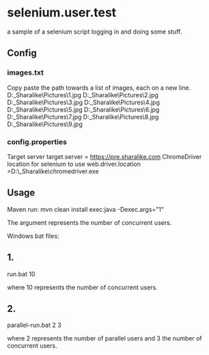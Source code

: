 # selenium.user.test
a sample of a selenium script logging in and doing some stuff.


## Config

### images.txt
Copy paste the path towards a list of images, each on a new line.
D:\_Sharalike\Pictures\1.jpg
D:\_Sharalike\Pictures\2.jpg
D:\_Sharalike\Pictures\3.jpg
D:\_Sharalike\Pictures\4.jpg
D:\_Sharalike\Pictures\5.jpg
D:\_Sharalike\Pictures\6.jpg
D:\_Sharalike\Pictures\7.jpg
D:\_Sharalike\Pictures\8.jpg
D:\_Sharalike\Pictures\9.jpg


### config.properties
Target server
target.server = https://pre.sharalike.com
ChromeDriver location for selenium to use
web.driver.location =D:\\_Sharalike\\chromedriver.exe



## Usage

Maven run: 
mvn clean install exec:java -Dexec.args="1"

The argument represents the number of concurrent users.

Windows bat files:

## 1.

run.bat 10 

where 10 represents the number of concurrent users.

## 2.
parallel-run.bat 2 3 

where 2 represents the number of parallel users and 3 the number of concurrent users.


